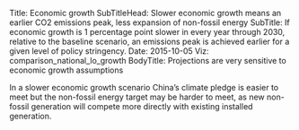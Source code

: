 Title: Economic growth
SubTitleHead: Slower economic growth means an earlier CO2 emissions peak, less expansion of non-fossil energy 
SubTitle: If economic growth is 1 percentage point slower in every year through 2030, relative to the baseline scenario, an emissions peak is achieved earlier for a given level of policy stringency.
Date: 2015-10-05
Viz: comparison_national_lo_growth
BodyTitle: Projections are very sensitive to economic growth assumptions

In a slower economic growth scenario China’s climate pledge is easier to meet but the non-fossil energy target may be harder to meet, as new non-fossil generation will compete more directly with existing installed generation.
